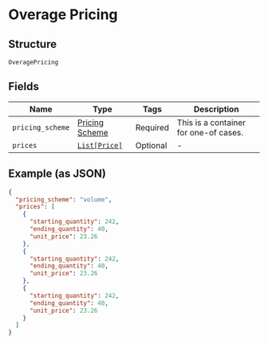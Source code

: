 
# Overage Pricing

## Structure

`OveragePricing`

## Fields

| Name | Type | Tags | Description |
|  --- | --- | --- | --- |
| `pricing_scheme` | [Pricing Scheme](../../doc/models/pricing-scheme.md) | Required | This is a container for one-of cases. |
| `prices` | [`List[Price]`](../../doc/models/price.md) | Optional | - |

## Example (as JSON)

```json
{
  "pricing_scheme": "volume",
  "prices": [
    {
      "starting_quantity": 242,
      "ending_quantity": 40,
      "unit_price": 23.26
    },
    {
      "starting_quantity": 242,
      "ending_quantity": 40,
      "unit_price": 23.26
    },
    {
      "starting_quantity": 242,
      "ending_quantity": 40,
      "unit_price": 23.26
    }
  ]
}
```

